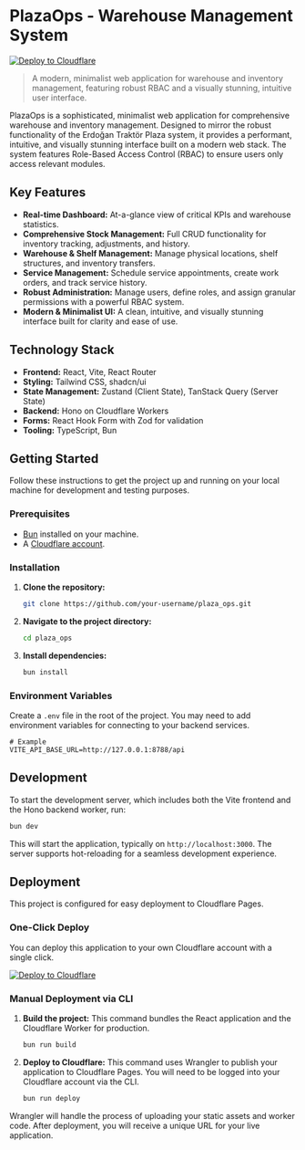 # PlazaOps - Warehouse Management System

[![Deploy to Cloudflare](https://deploy.workers.cloudflare.com/button)](https://deploy.workers.cloudflare.com/?url=https://github.com/kislalx/generated-app-20250928-131935)

> A modern, minimalist web application for warehouse and inventory management, featuring robust RBAC and a visually stunning, intuitive user interface.

PlazaOps is a sophisticated, minimalist web application for comprehensive warehouse and inventory management. Designed to mirror the robust functionality of the Erdoğan Traktör Plaza system, it provides a performant, intuitive, and visually stunning interface built on a modern web stack. The system features Role-Based Access Control (RBAC) to ensure users only access relevant modules.

## Key Features

-   **Real-time Dashboard:** At-a-glance view of critical KPIs and warehouse statistics.
-   **Comprehensive Stock Management:** Full CRUD functionality for inventory tracking, adjustments, and history.
-   **Warehouse & Shelf Management:** Manage physical locations, shelf structures, and inventory transfers.
-   **Service Management:** Schedule service appointments, create work orders, and track service history.
-   **Robust Administration:** Manage users, define roles, and assign granular permissions with a powerful RBAC system.
-   **Modern & Minimalist UI:** A clean, intuitive, and visually stunning interface built for clarity and ease of use.

## Technology Stack

-   **Frontend:** React, Vite, React Router
-   **Styling:** Tailwind CSS, shadcn/ui
-   **State Management:** Zustand (Client State), TanStack Query (Server State)
-   **Backend:** Hono on Cloudflare Workers
-   **Forms:** React Hook Form with Zod for validation
-   **Tooling:** TypeScript, Bun

## Getting Started

Follow these instructions to get the project up and running on your local machine for development and testing purposes.

### Prerequisites

-   [Bun](https://bun.sh/) installed on your machine.
-   A [Cloudflare account](https://dash.cloudflare.com/sign-up).

### Installation

1.  **Clone the repository:**
    ```bash
    git clone https://github.com/your-username/plaza_ops.git
    ```

2.  **Navigate to the project directory:**
    ```bash
    cd plaza_ops
    ```

3.  **Install dependencies:**
    ```bash
    bun install
    ```

### Environment Variables

Create a `.env` file in the root of the project. You may need to add environment variables for connecting to your backend services.

```env
# Example
VITE_API_BASE_URL=http://127.0.0.1:8788/api
```

## Development

To start the development server, which includes both the Vite frontend and the Hono backend worker, run:

```bash
bun dev
```

This will start the application, typically on `http://localhost:3000`. The server supports hot-reloading for a seamless development experience.

## Deployment

This project is configured for easy deployment to Cloudflare Pages.

### One-Click Deploy

You can deploy this application to your own Cloudflare account with a single click.

[![Deploy to Cloudflare](https://deploy.workers.cloudflare.com/button)](https://deploy.workers.cloudflare.com/?url=https://github.com/kislalx/generated-app-20250928-131935)

### Manual Deployment via CLI

1.  **Build the project:**
    This command bundles the React application and the Cloudflare Worker for production.
    ```bash
    bun run build
    ```

2.  **Deploy to Cloudflare:**
    This command uses Wrangler to publish your application to Cloudflare Pages. You will need to be logged into your Cloudflare account via the CLI.
    ```bash
    bun run deploy
    ```

Wrangler will handle the process of uploading your static assets and worker code. After deployment, you will receive a unique URL for your live application.